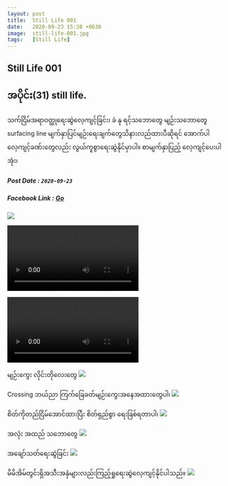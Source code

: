 ```yaml
---
layout: post
title:  Still Life 001
date:   2020-09-23 15:38 +0630
image:  still-life-001.jpg
tags:   [Still Life]
---
```

## Still Life 001
## အပိုင်း(31) still life.
သက်ငြိမ်အရာဝတ္ထုရေးဆွဲလေ့ကျင့်ခြင်း၊ ခဲ နု ရင့်သဘောတွေ မျဉ်းသဘောတွေ surfacing line မျက်နှာပြင်မျဉ်းရေးချက်တွေသိနားလည်ထားပီဆိုရင် အောက်ပါလေ့ကျင့်ခဏ်းတွေလည်း လွယ်ကူစွာရေးဆွဲနိုင်မှာပါ။ စာမျက်နှာပြည့် လေ့ကျင့်ပေးပါအုံး၊
##### Post Date : `2020-09-23`
##### Facebook Link : [Go](https://www.facebook.com/groups/243207936740930/permalink/266482034413520/)

![]({{site.baseurl}}/img/still-life-001/00.jpg)

![]({{site.baseurl}}/img/still-life-001/01.mp4)

![]({{site.baseurl}}/img/still-life-001/02.mp4)

မျဉ်းကွေး လိုင်းတိုလေးတွေ
![]({{site.baseurl}}/img/still-life-001/03.jpg)

Crossing ဘယ်ညာ ကြက်ခြေခတ်မျဉ်းကွေးအနေအထားတွေပါ၊
![]({{site.baseurl}}/img/still-life-001/04.jpg)

စိတ်ကိုတည်ငြိမ်အောင်ထားပြီး စိတ်ရှည်စွာ ရေးခြစ်ရတာပါ၊
![]({{site.baseurl}}/img/still-life-001/05.jpg)

အလုံး အထည် သဘောတွေ
![]({{site.baseurl}}/img/still-life-001/06.jpg)

အချော်သတ်ရေးဆွဲခြင်း
![]({{site.baseurl}}/img/still-life-001/07.jpg)

မိမိအိမ်တွင်းရှိအသီးအနှံများလည်းကြည့်ရှုရေးဆွဲလေ့ကျင့်နိုင်ပါသည်။
![]({{site.baseurl}}/img/still-life-001/08.jpg)

